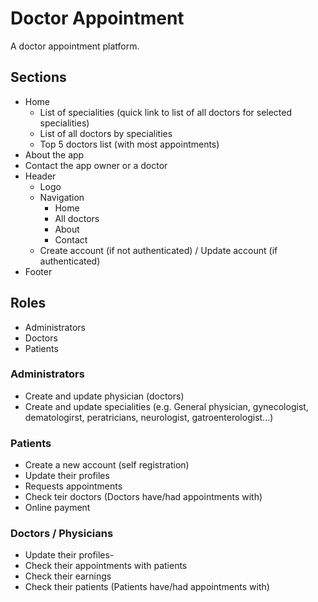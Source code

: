 # Doctor Appointment

A doctor appointment platform.

## Sections

- Home
  - List of specialities (quick link to list of all doctors for selected specialities)
  - List of all doctors by specialities
  - Top 5 doctors list (with most appointments) 
- About the app
- Contact the app owner or a doctor
- Header
  - Logo
  - Navigation
    - Home
    - All doctors
    - About
    - Contact
  - Create account (if not authenticated) / Update account (if authenticated)
- Footer

## Roles

- Administrators
- Doctors
- Patients

### Administrators

- Create and update physician (doctors)
- Create and update specialities (e.g. General physician, gynecologist, dematologirst, peratricians, neurologist, gatroenterologist...)

### Patients

- Create a new account (self registration)
- Update their profiles
- Requests appointments
- Check teir doctors (Doctors have/had appointments with)
- Online payment

### Doctors / Physicians

- Update their profiles- 
- Check their appointments with patients
- Check their earnings
- Check their patients (Patients have/had appointments with)
